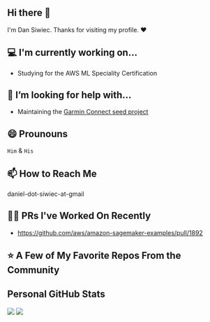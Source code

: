 ## Hi there 👋

I'm Dan Siwiec. Thanks for visiting my profile. ♥

## 💻 I'm currently working on...

- Studying for the AWS ML Speciality Certification


## 🤔 I’m looking for help with...

- Maintaining the [Garmin Connect seed project](https://github.com/danielsiwiec/garmin-connect-seed)

## 😄 Prounouns

`Him` & `His`

## 📫 How to Reach Me

daniel-dot-siwiec-at-gmail

## 👨‍💻 PRs I've Worked On Recently

- https://github.com/aws/amazon-sagemaker-examples/pull/1892

## ⭐ A Few of My Favorite Repos From the Community


## Personal GitHub Stats


<img align="center" src="https://github-readme-stats.vercel.app/api/top-langs?username=danielsiwiec&hide=css&layout=compact" />
<img align="center" src="https://github-readme-stats.vercel.app/api?username=danielsiwiec&show_icons=true&count_private=true&include_all_commits=true" />

